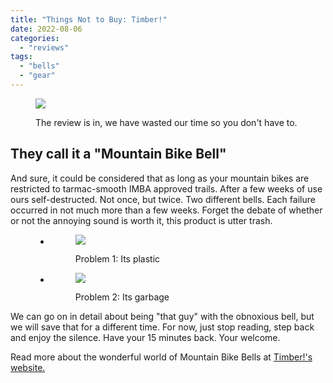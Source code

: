 ```yaml
---
title: "Things Not to Buy: Timber!"
date: 2022-08-06
categories: 
  - "reviews"
tags: 
  - "bells"
  - "gear"
---
```


<figure>

![](images/IMG_1004-1024x722.jpg)

<figcaption>

The review is in, we have wasted our time so you don't have to.

</figcaption>

</figure>

## They call it a "Mountain Bike Bell"

And sure, it could be considered that as long as your mountain bikes are restricted to tarmac-smooth IMBA approved trails. After a few weeks of use ours self-destructed. Not once, but twice. Two different bells. Each failure occurred in not much more than a few weeks. Forget the debate of whether or not the annoying sound is worth it, this product is utter trash.

<figure>

- <figure>
    
    ![](images/IMG_0312-1024x768.jpeg)
    
    <figcaption>
    
    Problem 1: Its plastic
    
    </figcaption>
    
    </figure>
    
- <figure>
    
    ![](images/File_000-1024x768.jpeg)
    
    <figcaption>
    
    Problem 2: Its garbage
    
    </figcaption>
    
    </figure>
    

</figure>

We can go on in detail about being "that guy" with the obnoxious bell, but we will save that for a different time. For now, just stop reading, step back and enjoy the silence. Have your 15 minutes back. Your welcome.

Read more about the wonderful world of Mountain Bike Bells at [Timber!'s website.](https://www.mtbbell.com/)
